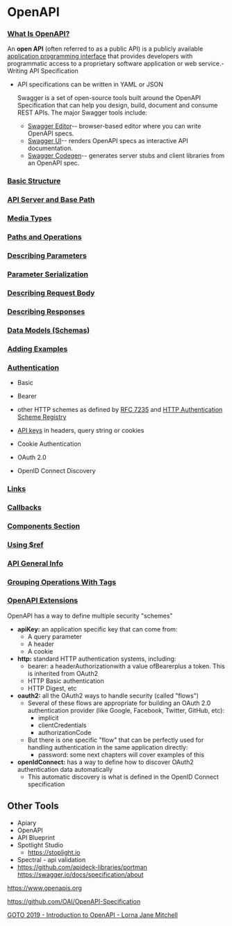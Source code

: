 # OpenAPI

### [What Is OpenAPI?](https://swagger.io/docs/specification/about/)

An **open API** (often referred to as a public API) is a publicly available [application programming interface](https://en.wikipedia.org/wiki/Application_programming_interface) that provides developers with programmatic access to a proprietary software application or web service.- Writing API Specification

- API specifications can be written in YAML or JSON

  Swagger is a set of open-source tools built around the OpenAPI Specification that can help you design, build, document and consume REST APIs. The major Swagger tools include:

  - [Swagger Editor](http://editor.swagger.io/)-- browser-based editor where you can write OpenAPI specs.
  - [Swagger UI](https://swagger.io/swagger-ui/)-- renders OpenAPI specs as interactive API documentation.
  - [Swagger Codegen](https://github.com/swagger-api/swagger-codegen)-- generates server stubs and client libraries from an OpenAPI spec.

### [Basic Structure](https://swagger.io/docs/specification/basic-structure/)

### [API Server and Base Path](https://swagger.io/docs/specification/api-host-and-base-path/)

### [Media Types](https://swagger.io/docs/specification/media-types/)

### [Paths and Operations](https://swagger.io/docs/specification/paths-and-operations/)

### [Describing Parameters](https://swagger.io/docs/specification/describing-parameters/)

### [Parameter Serialization](https://swagger.io/docs/specification/serialization/)

### [Describing Request Body](https://swagger.io/docs/specification/describing-request-body/)

### [Describing Responses](https://swagger.io/docs/specification/describing-responses/)

### [Data Models (Schemas)](https://swagger.io/docs/specification/data-models/)

### [Adding Examples](https://swagger.io/docs/specification/adding-examples/)

### [Authentication](https://swagger.io/docs/specification/authentication/)

- Basic

- Bearer

- other HTTP schemes as defined by [RFC 7235](https://tools.ietf.org/html/rfc7235) and [HTTP Authentication Scheme Registry](https://www.iana.org/assignments/http-authschemes/http-authschemes.xhtml)

- [API keys](https://swagger.io/docs/specification/authentication/api-keys/) in headers, query string or cookies

- Cookie Authentication

- OAuth 2.0

- OpenID Connect Discovery

### [Links](https://swagger.io/docs/specification/links/)

### [Callbacks](https://swagger.io/docs/specification/callbacks/)

### [Components Section](https://swagger.io/docs/specification/components/)

### [Using $ref](https://swagger.io/docs/specification/using-ref/)

### [API General Info](https://swagger.io/docs/specification/api-general-info/)

### [Grouping Operations With Tags](https://swagger.io/docs/specification/grouping-operations-with-tags/)

### [OpenAPI Extensions](https://swagger.io/docs/specification/openapi-extensions/)

OpenAPI has a way to define multiple security "schemes"

- **apiKey:** an application specific key that can come from:
  - A query parameter
  - A header
  - A cookie
- **http:** standard HTTP authentication systems, including:
  - bearer: a headerAuthorizationwith a value ofBearerplus a token. This is inherited from OAuth2
  - HTTP Basic authentication
  - HTTP Digest, etc
- **oauth2:** all the OAuth2 ways to handle security (called "flows")
  - Several of these flows are appropriate for building an OAuth 2.0 authentication provider (like Google, Facebook, Twitter, GitHub, etc):
    - implicit
    - clientCredentials
    - authorizationCode
  - But there is one specific "flow" that can be perfectly used for handling authentication in the same application directly:
    - password: some next chapters will cover examples of this
- **openIdConnect:** has a way to define how to discover OAuth2 authentication data automatically
  - This automatic discovery is what is defined in the OpenID Connect specification

## Other Tools

- Apiary
- OpenAPI
- API Blueprint
- Spotlight Studio
  - <https://stoplight.io>
- Spectral - api validation
- <https://github.com/apideck-libraries/portman>
<https://swagger.io/docs/specification/about>

<https://www.openapis.org>

<https://github.com/OAI/OpenAPI-Specification>

[GOTO 2019 - Introduction to OpenAPI - Lorna Jane Mitchell](https://www.youtube.com/watch?v=s9u3mXQZbXI)
